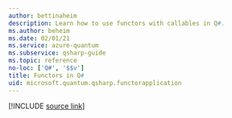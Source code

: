 ```yaml
---
author: bettinaheim
description: Learn how to use functors with callables in Q#.
ms.author: beheim
ms.date: 02/01/21
ms.service: azure-quantum
ms.subservice: qsharp-guide
ms.topic: reference
no-loc: ['Q#', '$$v']
title: Functors in Q#
uid: microsoft.quantum.qsharp.functorapplication
---
```


<!---
# Functors in Q#
-->

[!INCLUDE [source link](~/includes/qsharp-language/Specifications/Language/3_Expressions/FunctorApplication.md)]